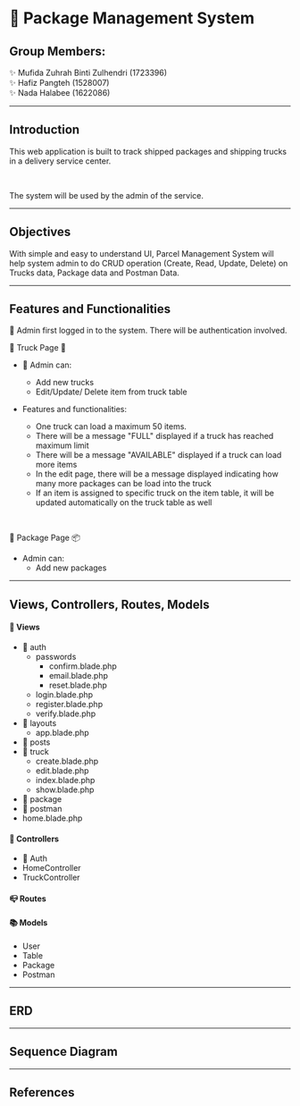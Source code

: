 
# :truck: Package Management System

## Group Members:

:sparkles: Mufida Zuhrah Binti Zulhendri (1723396) <br/>
:sparkles: Hafiz Pangteh (1528007) <br/>
:sparkles: Nada Halabee (1622086) 

---

## Introduction

This web application is built to track shipped packages and shipping trucks in a delivery service center.

<br />

The system will be used by the admin of the service. 

---

## Objectives

With simple and easy to understand UI, Parcel Management System will help system admin to do CRUD operation (Create, Read, Update, Delete) on Trucks data, Package data and Postman Data.

---

## Features and Functionalities

:pushpin: Admin first logged in to the system. There will be authentication involved. <br />

:pushpin: Truck Page :truck: <br />

- :paperclip: Admin can: <br/>
  * Add new trucks
  * Edit/Update/ Delete item from truck table

- Features and functionalities:
  * One truck can load a maximum 50 items.
  * There will be a message "FULL" displayed if a truck has reached maximum limit
  * There will be a message "AVAILABLE" displayed if a truck can load more items
  * In the edit page, there will be a message displayed indicating how many more packages can be load into the truck
  * If an item is assigned to specific truck on the item table, it will be updated automatically on the truck table as well
<br />

:pushpin: Package Page :package:

- Admin can:
  * Add new packages

---

## Views, Controllers, Routes, Models

#### :scroll: Views
- :file_folder: auth
  * passwords
    * confirm.blade.php
    * email.blade.php
    * reset.blade.php
  * login.blade.php
  * register.blade.php
  * verify.blade.php
- :file_folder: layouts
  * app.blade.php
- :file_folder: posts
- :file_folder: truck
  * create.blade.php
  * edit.blade.php
  * index.blade.php
  * show.blade.php
- :file_folder: package
- :file_folder: postman
- home.blade.php

#### :hammer: Controllers
- :file_folder: Auth
- HomeController
- TruckController

#### :mailbox_closed: Routes

#### :books: Models
- User
- Table
- Package
- Postman

---

## ERD

---

## Sequence Diagram

---

## References
